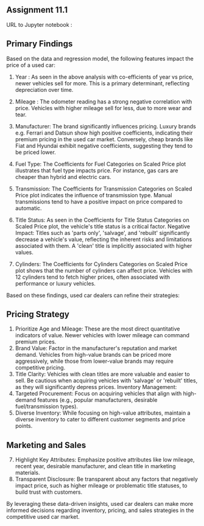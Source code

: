Assignment 11.1
---------------

URL to Jupyter notebook : 

Primary Findings
----------------

Based on the data and regression model, the following features impact the price of a used car:

1. Year : As seen in the above analysis with co-efficients of year vs price, newer vehicles sell for more. This is a primary determinant, reflecting depreciation over time.

2. Mileage : The odometer reading has a strong negative correlation with price. Vehicles with higher mileage sell for less, due to more wear and tear.

3. Manufacturer: The brand significantly influences pricing. Luxury brands e.g. Ferrari and Datsun show high positive coefficients, indicating their premium pricing in the used car market. Conversely, cheap brands like Fiat and Hyundai exhibit negative coefficients, suggesting they tend to be priced lower.

4. Fuel Type: The Coefficients for Fuel Categories on Scaled Price plot illustrates that fuel type impacts price. For instance, gas cars are cheaper than hybrid and electric cars.

5. Transmission: The Coefficients for Transmission Categories on Scaled Price plot indicates the influence of transmission type. Manual transmissions tend to have a positive impact on price compared to automatic.

6. Title Status: As seen in the Coefficients for Title Status Categories on Scaled Price plot, the vehicle's title status is a critical factor. Negative Impact: Titles such as 'parts only', 'salvage', and 'rebuilt' significantly decrease a vehicle's value, reflecting the inherent risks and limitations associated with them. A 'clean' title is implicitly associated with higher values.

7. Cylinders: The Coefficients for Cylinders Categories on Scaled Price plot shows that the number of cylinders can affect price. Vehicles with 12 cylinders tend to fetch higher prices, often associated with performance or luxury vehicles.

Based on these findings, used car dealers can refine their strategies:

Pricing Strategy
----------------

1. Prioritize Age and Mileage: These are the most direct quantitative indicators of value. Newer vehicles with lower mileage can command premium prices.
2. Brand Value: Factor in the manufacturer's reputation and market demand. Vehicles from high-value brands can be priced more aggressively, while those from lower-value brands may require competitive pricing.
3. Title Clarity: Vehicles with clean titles are more valuable and easier to sell. Be cautious when acquiring vehicles with 'salvage' or 'rebuilt' titles, as they will significantly depress prices. Inventory Management:
4. Targeted Procurement: Focus on acquiring vehicles that align with high-demand features (e.g., popular manufacturers, desirable fuel/transmission types).
5. Diverse Inventory: While focusing on high-value attributes, maintain a diverse inventory to cater to different customer segments and price points.

Marketing and Sales
-------------------
7. Highlight Key Attributes: Emphasize positive attributes like low mileage, recent year, desirable manufacturer, and clean title in marketing materials.
8. Transparent Disclosure: Be transparent about any factors that negatively impact price, such as higher mileage or problematic title statuses, to build trust with customers.

By leveraging these data-driven insights, used car dealers can make more informed decisions regarding inventory, pricing, and sales strategies in the competitive used car market.
